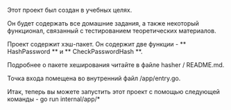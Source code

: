 Этот проект был создан в учебных целях.

Он будет содержать все домашние задания, а также некоторый функционал, связанный с тестированием теоретических материалов.

Проект содержит хэш-пакет. Он содержит две функции - ** HashPassword ** и ** CheckPasswordHash **.

Подробнее о пакете хеширования читайте в файле hasher / README.md.

Точка входа помещена во внутренний файл /app/entry.go.

Итак, теперь вы можете запустить этот проект с помощью следующей команды - go run internal/app/*

